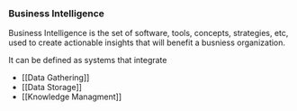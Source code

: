 ### Business Intelligence

Business Intelligence is the set of software, tools, concepts, strategies, etc, used to create actionable insights that will benefit a busniess organization.

It can be defined as systems that integrate
- [[Data Gathering]]
- [[Data Storage]]
- [[Knowledge Managment]]

